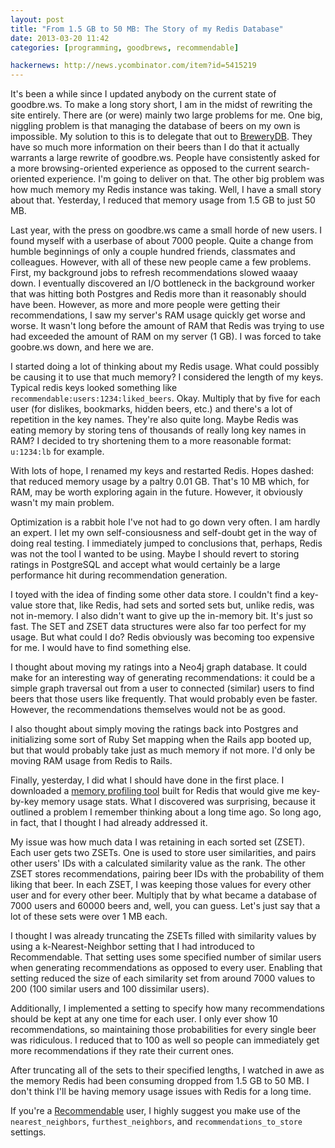 ```yaml
---
layout: post
title: "From 1.5 GB to 50 MB: The Story of my Redis Database"
date: 2013-03-20 11:42
categories: [programming, goodbrews, recommendable]

hackernews: http://news.ycombinator.com/item?id=5415219
---
```


It's been a while since I updated anybody on the current state of goodbre.ws.
To make a long story short, I am in the midst of rewriting the site entirely.
There are (or were) mainly two large problems for me. One big, niggling
problem is that managing the database of beers on my own is impossible. My
solution to this is to delegate that out to
[BreweryDB](http://www.brewerydb.com/). They have so much more information on
their beers than I do that it actually warrants a large rewrite of goodbre.ws.
People have consistently asked for a more browsing-oriented experience as
opposed to the current search-oriented experience. I'm going to deliver on
that. The other big problem was how much memory my Redis instance was taking.
Well, I have a small story about that. Yesterday, I reduced that memory usage
from 1.5 GB to just 50 MB.

Last year, with the press on goodbre.ws came a small horde of new users. I
found myself with a userbase of about 7000 people. Quite a change from humble
beginnings of only a couple hundred friends, classmates and colleagues.
However, with all of these new people came a few problems. First, my
background jobs to refresh recommendations slowed waaay down. I eventually
discovered an I/O bottleneck in the background worker that was hitting both
Postgres and Redis more than it reasonably should have been. However, as more
and more people were getting their recommendations, I saw my server's RAM
usage quickly get worse and worse. It wasn't long before the amount of RAM
that Redis was trying to use had exceeded the amount of RAM on my server (1
GB). I was forced to take goobre.ws down, and here we are.

I started doing a lot of thinking about my Redis usage. What could possibly be
causing it to use that much memory? I considered the length of my keys.
Typical redis keys looked something like
`recommendable:users:1234:liked_beers`. Okay. Multiply that by five for each
user (for dislikes, bookmarks, hidden beers, etc.) and there's a lot of
repetition in the key names. They're also quite long. Maybe Redis was eating
memory by storing tens of thousands of really long key names in RAM? I decided
to try shortening them to a more reasonable format: `u:1234:lb` for example.

With lots of hope, I renamed my keys and restarted Redis. Hopes dashed: that
reduced memory usage by a paltry 0.01 GB. That's 10 MB which, for RAM, may be
worth exploring again in the future. However, it obviously wasn't my main
problem.

Optimization is a rabbit hole I've not had to go down very often. I am hardly
an expert. I let my own self-consiousness and self-doubt  get in the way of
doing real testing. I immediately jumped to conclusions that, perhaps, Redis
was not the tool I wanted to be using. Maybe I should revert to storing
ratings in PostgreSQL and accept what would certainly be a large performance
hit during recommendation generation.

I toyed with the idea of finding some other data store. I couldn't find a key-
value store that, like Redis, had sets and sorted sets but, unlike redis, was
not in-memory. I also didn't want to give up the in-memory bit. It's just so
fast. The SET and ZSET data structures were also far too perfect for my usage.
But what could I do? Redis obviously was becoming too expensive for me. I
would have to find something else.

I thought about moving my ratings into a Neo4j graph database. It could make
for an interesting way of generating recommendations: it could be a simple
graph traversal out from a user to connected (similar) users to find beers
that those users like frequently. That would probably even be faster. However,
the recommendations themselves would not be as good.

I also thought about simply moving the ratings back into Postgres and
initializing some sort of Ruby Set mapping when the Rails app booted up, but
that would probably take just as much memory if not more. I'd only be moving
RAM usage from Redis to Rails.

Finally, yesterday, I did what I should have done in the first place. I
downloaded a
[memory profiling tool](https://github.com/sripathikrishnan/redis-rdb-tools)
built for Redis that would give me key-by-key memory usage
stats. What I discovered was surprising, because it outlined a problem I
remember thinking about a long time ago. So long ago, in fact, that I thought
I had already addressed it.

My issue was how much data I was retaining in each sorted set (ZSET). Each
user gets two ZSETs. One is used to store user similarities, and pairs other
users' IDs with a calculated similarity value as the rank. The other ZSET
stores recommendations, pairing beer IDs with the probability of them liking
that beer. In each ZSET, I was keeping those values for every other user and
for every other beer. Multiply that by what became a database of 7000 users
and 60000 beers and, well, you can guess. Let's just say that a lot of these
sets were over 1 MB each.

I thought I was already truncating the ZSETs filled with similarity values by
using a k-Nearest-Neighbor setting that I had introduced to Recommendable.
That setting uses some specified number of similar users when generating
recommendations as opposed to every user. Enabling that setting reduced the
size of each similarity set from around 7000 values to 200 (100 similar users
and 100 dissimilar users).

Additionally, I implemented a setting to specify how many recommendations
should be kept at any one time for each user. I only ever show 10
recommendations, so maintaining those probabilities for every single beer was
ridiculous. I reduced that to 100 as well so people can immediately get more
recommendations if they rate their current ones.

After truncating all of the sets to their specified lengths, I watched in awe
as the memory Redis had been consuming dropped from 1.5 GB to 50 MB. I don't
think I'll be having memory usage issues with Redis for a long time.

If you're a [Recommendable](https://github.com/davidcelis/recommendable) user,
I highly suggest you make use of the `nearest_neighbors`,
`furthest_neighbors`, and `recommendations_to_store` settings.
